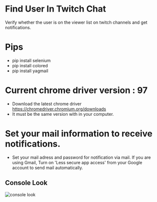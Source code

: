 # Find User In Twitch Chat
Verify whether the user is on the viewer list on twitch channels and get notifications.

# Pips
- pip install selenium
- pip install colored
- pip install yagmail


# Current chrome driver version : 97

- Download the latest chrome driver https://chromedriver.chromium.org/downloads
- It must be the same version with in your computer.


# Set your mail information to receive notifications.
- Set your mail adress and password for notification via mail. If you are using Gmail, Turn on 'Less secure app access' from your Google account to send mail automatically.

## Console Look
![console look](https://i.ibb.co/FbytSLZ/1.png)
